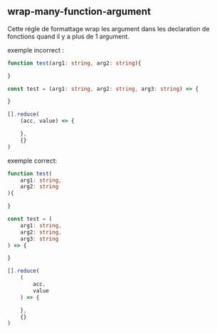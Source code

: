 ## wrap-many-function-argument

Cette régle de formattage wrap les argument dans les declaration de fonctions quand il y a plus de 1 argument.

exemple incorrect :

```ts
function test(arg1: string, arg2: string){

}

const test = (arg1: string, arg2: string, arg3: string) => {

}

[].reduce(
	(acc, value) => {

	},
	{}
)
```

exemple correct: 

```ts
function test(
	arg1: string, 
	arg2: string
){

}

const test = (
	arg1: string, 
	arg2: string, 
	arg3: string
) => {

}

[].reduce(
	(
		acc, 
		value
	) => {

	},
	{}
)
```